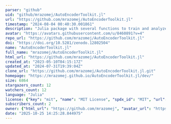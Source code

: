 ```yaml
---
parser: "github"
uid: "github/mrazomej/AutoEncoderToolkit.jl"
url: "https://github.com/mrazomej/AutoEncoderToolkit.jl"
timestamp: "2024-08-04 00:40:30.001861"
description: "Julia package with several functions to train and analyze Autoencoder-based neural networks"
avatar: "https://avatars.githubusercontent.com/u/8460891?v=4"
repo_url: "https://github.com/mrazomej/AutoEncoderToolkit.jl"
doi: "https://doi.org/10.5281/zenodo.12802504"
name: "AutoEncoderToolkit.jl"
full_name: "mrazomej/AutoEncoderToolkit.jl"
html_url: "https://github.com/mrazomej/AutoEncoderToolkit.jl"
created_at: "2023-05-10T04:15:17Z"
updated_at: "2024-07-31T19:39:04Z"
clone_url: "https://github.com/mrazomej/AutoEncoderToolkit.jl.git"
homepage: "https://mrazomej.github.io/AutoEncoderToolkit.jl/dev/"
size: 6864
stargazers_count: 12
watchers_count: 12
language: "Julia"
license: {"key": "mit", "name": "MIT License", "spdx_id": "MIT", "url": "https://api.github.com/licenses/mit", "node_id": "MDc6TGljZW5zZTEz"}
subscribers_count: 2
owner: {"html_url": "https://github.com/mrazomej", "avatar_url": "https://avatars.githubusercontent.com/u/8460891?v=4", "login": "mrazomej", "type": "User"}
date: "2025-10-25 14:25:28.844975"
---
```

